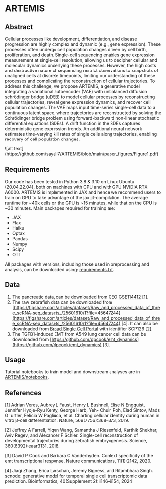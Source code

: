 # ARTEMIS

## Abstract
Cellular processes like development, differentiation, and disease progression are highly complex and dynamic (e.g., gene expression). These processes often undergo cell population changes driven by cell birth, proliferation, and death. Single-cell sequencing enables gene expression measurement at single-cell resolution, allowing us to decipher cellular and molecular dynamics underlying these processes. However, the high costs and destructive nature of sequencing restrict observations to snapshots of unaligned cells at discrete timepoints, limiting our understanding of these processes and complicating the reconstruction of cellular trajectories.
To address this challenge, we propose ARTEMIS, a generative model integrating a variational autoencoder (VAE) with unbalanced diffusion schrödinger bridge (uDSB) to model cellular processes by reconstructing cellular trajectories, reveal gene expression dynamics, and recover cell population changes. The VAE maps input time-series single-cell data to a continuous latent space, where trajectories are reconstructed by solving the Schrödinger bridge problem using forward-backward non-linear stochastic differential equations (SDEs). A drift function in the SDEs captures deterministic gene expression trends. An additional neural network estimates time-varying kill rates of single cells along trajectories, enabling recovery of cell population changes.

<object data="https://github.com/sayali7/ARTEMIS/blob/main/paper_figures/Figure1.pdf" width="1000" height="1000" type='application/pdf'/>
![alt text](https://github.com/sayali7/ARTEMIS/blob/main/paper_figures/Figure1.pdf)

## Requirements
Our code has been tested in Python 3.8 & 3.10 on Linux Ubuntu (20.04,22.04), both on machines with CPU and with GPU NVIDIA RTX A6000. ARTEMIS is implemented in JAX and hence we recommend users to train on GPU to take advantage of the jax jit-compilation. The average runtime for ~40k cells on the GPU is ~15 minutes, while that on the CPU is ~30 minutes. Main packages required for training are:
- JAX
- Flax
- Haiku
- Optax
- Pandas
- Numpy
- Scipy
- OTT

All packages with versions, including those used in preprocessing and analysis, can be downloaded using: [requirements.txt](https://github.com/sayali7/ARTEMIS/blob/main/requirements.txt).
## Data
1. The pancreatic data, can be downloaded from GEO [GSE114412](https://www.ncbi.nlm.nih.gov/geo/query/acc.cgi?acc=GSE114412) [1].
2. The raw zebrafish data can be downloaded from [https://figshare.com/articles/dataset/Raw_and_processed_data_of_three_scRNA-seq_datasets_/25601610/1?file=45647244](https://figshare.com/articles/dataset/Raw_and_processed_data_of_three_scRNA-seq_datasets_/25601610/1?file=45647244) [4]. It can also be downloaded from [Broad Single Cell Portal](https://singlecell.broadinstitute.org/single_cell/study/SCP162/single-cell-reconstruction-of-developmental-trajectories-during-zebrafish-embryogenesis) with identifier SCP126 [2].
3. The TGFB1-induced EMT from A549 lung cancer cell data can be downloaded from [https://github.com/dpcook/emt_dynamics](https://github.com/dpcook/emt_dynamics) [3].

## Usage
Tutorial notebooks to train model and downstream analyses are in [ARTEMIS/notebooks](https://github.com/sayali7/ARTEMIS/tree/main/notebooks).

## References
<a id="1">[1]</a>
Adrian Veres, Aubrey L Faust, Henry L Bushnell, Elise N
Engquist, Jennifer Hyoje-Ryu Kenty, George Harb, Yeh-
Chuin Poh, Elad Sintov, Mads G¨urtler, Felicia W Pagliuca,
et al. Charting cellular identity during human in vitro β-cell
differentiation. Nature, 569(7756):368–373, 2019.

<a id="2">[2]</a>
Jeffrey A Farrell, Yiqun Wang, Samantha J Riesenfeld,
Karthik Shekhar, Aviv Regev, and Alexander F
Schier. Single-cell reconstruction of developmental
trajectories during zebrafish embryogenesis. Science,
360(6392):eaar3131, 2018.

<a id="3">[3]</a>
David P Cook and Barbara C Vanderhyden. Context
specificity of the emt transcriptional response. Nature
communications, 11(1):2142, 2020.

<a id="4">[4]</a>
Jiaqi Zhang, Erica Larschan, Jeremy Bigness, and
Ritambhara Singh. scnode: generative model for temporal
single cell transcriptomic data prediction. Bioinformatics,
40(Supplement 2):ii146–ii154, 2024
